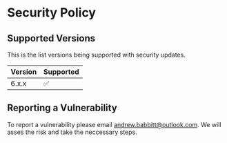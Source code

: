 # Security Policy

## Supported Versions

This is the list versions being supported with security updates.

| Version | Supported          |
| ------- | ------------------ |
| 6.x.x   | :white_check_mark: |

## Reporting a Vulnerability

To report a vulnerability please email [andrew.babbitt@outlook.com](mailto:andrew.babbitt@outlook.com). We will asses the risk and take the neccessary steps.

